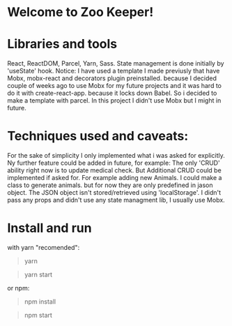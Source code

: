# Welcome to Zoo Keeper!

# Libraries and tools
React, ReactDOM, Parcel, Yarn, Sass. 
State management is done initially by 'useState' hook.
Notice: I have used a template I made previusly that have Mobx, mobx-react and decorators plugin preinstalled. because I decided couple of weeks ago to use Mobx for my future projects and it was hard to do it with create-react-app. because it locks down Babel. So i decided to make a template with parcel. In this project I didn't use Mobx but I might in future.

# Techniques used and caveats:
For the sake of simplicity I only implemented what i was asked for explicitly. Ny further feature could be added in future, for example:
The only 'CRUD' ability right now is to update medical check. But Additional CRUD could be implemented if asked for. For example adding new Animals.
I could make a class to generate animals. but for now they are only predefined in jason object.
The JSON object isn't stored/retrieved using 'localStorage'.
I didn't pass any props and didn't use any state managment lib, I usually use Mobx.

# Install and run
with yarn "recomended":
>yarn

>yarn start

or npm:
>npm install

>npm start